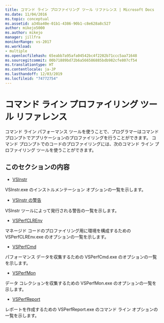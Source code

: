 ```yaml
---
title: コマンド ライン プロファイリング ツール リファレンス | Microsoft Docs
ms.date: 11/04/2016
ms.topic: conceptual
ms.assetid: a34ba40e-01b1-4386-90b1-c8e628a8c527
author: mikejo5000
ms.author: mikejo
manager: jillfra
monikerRange: vs-2017
ms.workload:
- multiple
ms.openlocfilehash: 65eabb7a95afa04542bc4f2202b71ccc5aa71648
ms.sourcegitcommit: 00b71889bd72b6a566586885bdb982cfe807cf54
ms.translationtype: HT
ms.contentlocale: ja-JP
ms.lasthandoff: 12/03/2019
ms.locfileid: "74772754"
---
```

# <a name="command-line-profiling-tools-reference"></a>コマンド ライン プロファイリング ツール リファレンス
コマンド ライン パフォーマンス ツールを使うことで、プログラマーはコマンド プロンプトでアプリケーションのプロファイリングを行うことができます。 コマンド プロンプトでのコードのプロファイリングには、次のコマンド ライン プロファイリング ツールを使うことができます。

## <a name="in-this-section"></a>このセクションの内容
- [VSInstr](../profiling/vsinstr.md)

 VSInstr.exe のインストルメンテーション オプションの一覧を示します。

- [VSInstr の警告](../profiling/vsinstr-warnings.md)

 VSInstr ツールによって発行される警告の一覧を示します。

- [VSPerfCLREnv](../profiling/vsperfclrenv.md)

 マネージド コードのプロファイリング用に環境を構成するための VSPerfCLREnv.exe のオプションの一覧を示します。

- [VSPerfCmd](../profiling/vsperfcmd.md)

 パフォーマンス データを収集するための VSPerfCmd.exe のオプションの一覧を示します。

- [VSPerfMon](../profiling/vsperfmon.md)

 データ コレクションを収集するための VSPerfMon.exe のオプションの一覧を示します。

- [VSPerfReport](../profiling/vsperfreport.md)

 レポートを作成するための VSPerfReport.exe のコマンド ライン オプションの一覧を示します。
